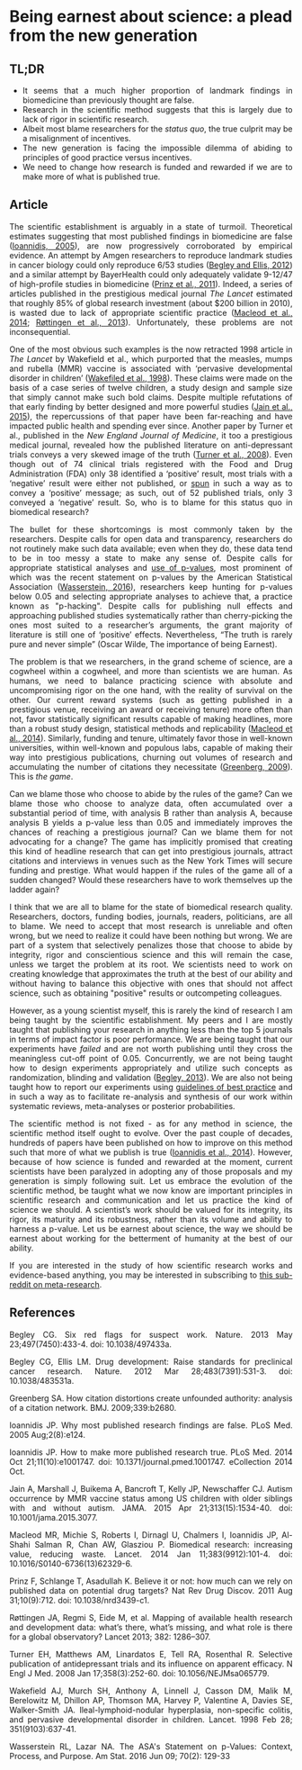 # Being earnest about science: a plead from the new generation

<div align="justify">
 
## TL;DR

* It seems that a much higher proportion of landmark findings in biomedicine than previously thought are false. 
* Research in the scientific method suggests that this is largely due to lack of rigor in scientific research.
* Albeit most blame researchers for the *status quo*, the true culprit may be a misalignment of incentives.
* The new generation is facing the impossible dilemma of abiding to principles of good practice versus incentives.
* We need to change how research is funded and rewarded if we are to make more of what is published true.

## Article

The scientific establishment is arguably in a state of turmoil. Theoretical estimates suggesting that most published findings in biomedicine are false ([Ioannidis, 2005](http://journals.plos.org/plosmedicine/article?id=10.1371/journal.pmed.0020124)), are now progressively corroborated by empirical evidence. An attempt by Amgen researchers to reproduce landmark studies in cancer biology could only reproduce 6/53 studies ([Begley and Ellis, 2012](https://www.nature.com/articles/483531a)) and a similar attempt by BayerHealth could only adequately validate 9-12/47 of high-profile studies in biomedicine ([Prinz et al., 2011](https://www.nature.com/articles/nrd3439-c1)). Indeed, a series of articles published in the prestigious medical journal *The Lancet* estimated that roughly 85% of global research investment (about $200 billion in 2010), is wasted due to lack of appropriate scientific practice ([Macleod et al., 2014](https://www.sciencedirect.com/science/article/pii/S0140673613623296?via%3Dihub); [Røttingen et al., 2013](https://linkinghub.elsevier.com/retrieve/pii/S0140-6736(13)61046-6)). Unfortunately, these problems are not inconsequential.

One of the most obvious such examples is the now retracted 1998 article in *The Lancet* by Wakefield et al., which purported that the measles, mumps and rubella (MMR) vaccine is associated with ‘pervasive developmental disorder in children’ ([Wakefiled et al., 1998](https://www.thelancet.com/journals/lancet/article/PIIS0140-6736(97)11096-0/abstract)). These claims were made on the basis of a case series of twelve children, a study design and sample size that simply cannot make such bold claims. Despite multiple refutations of that early finding by better designed and more powerful studies ([Jain et al., 2015](https://jamanetwork.com/journals/jama/fullarticle/2275444)), the repercussions of that paper have been far-reaching and have impacted public health and spending ever since. Another paper by Turner et al., published in the *New England Journal of Medicine*, it too a prestigious medical journal, revealed how the published literature on anti-depressant trials conveys a very skewed image of the truth ([Turner et al., 2008](https://www.nejm.org/doi/full/10.1056/nejmsa065779)). Even though out of 74 clinical trials registered with the Food and Drug Administration (FDA) only 38 identified a ‘positive’ result, most trials with a ‘negative’ result were either not published, or [spun](http://blogs.plos.org/absolutely-maybe/2016/03/17/how-to-spot-research-spin-the-case-of-the-not-so-simple-abstract/) in such a way as to convey a ‘positive’ message; as such, out of 52 published trials, only 3 conveyed a ‘negative’ result. So, who is to blame for this status quo in biomedical research?

The bullet for these shortcomings is most commonly taken by the researchers. Despite calls for open data and transparency, researchers do not routinely make such data available; even when they do, these data tend to be in too messy a state to make any sense of. Despite calls for appropriate statistical analyses and [use of p-values](https://en.wikipedia.org/wiki/Misunderstandings_of_p-values), most prominent of which was the recent statement on p-values by the American Statistical Association ([Wasserstein, 2016](https://amstat.tandfonline.com/doi/abs/10.1080/00031305.2016.1154108#.WxS7pFMvxTY)), researchers keep hunting for p-values below 0.05 and selecting appropriate analyses to achieve that, a practice known as "p-hacking". Despite calls for publishing null effects and approaching published studies systematically rather than cherry-picking the ones most suited to a researcher’s arguments, the grant majority of literature is still one of ‘positive’ effects. Nevertheless, “The truth is rarely pure and never simple” (Oscar Wilde, The importance of being Earnest). 

The problem is that we researchers, in the grand scheme of science, are a cogwheel within a cogwheel, and more than scientists we are human. As humans, we need to balance practicing science with absolute and uncompromising rigor on the one hand, with the reality of survival on the other. Our current reward systems (such as getting published in a prestigious venue, receiving an award or receiving tenure) more often than not, favor statistically significant results capable of making headlines, more than a robust study design, statistical methods and replicability ([Macleod et al., 2014](https://www.sciencedirect.com/science/article/pii/S0140673613623296?via%3Dihub)). Similarly, funding and tenure, ultimately favor those in well-known universities, within well-known and populous labs, capable of making their way into prestigious publications, churning out volumes of research and accumulating the number of citations they necessitate ([Greenberg, 2009](https://www.bmj.com/content/339/bmj.b2680)). This is *the game*.

Can we blame those who choose to abide by the rules of the game? Can we blame those who choose to analyze data, often accumulated over a substantial period of time, with analysis B rather than analysis A, because analysis B yields a p-value less than 0.05 and immediately improves the chances of reaching a prestigious journal? Can we blame them for not advocating for a change? The game has implicitly promised that creating this kind of headline research that can get into prestigious journals, attract citations and interviews in venues such as the New York Times will secure funding and prestige. What would happen if the rules of the game all of a sudden changed? Would these researchers have to work themselves up the ladder again?

I think that we are all to blame for the state of biomedical research quality. Researchers, doctors, funding bodies, journals, readers, politicians, are all to blame. We need to accept that most research is unreliable and often wrong, but we need to realize it could have been nothing but wrong. We are part of a system that selectively penalizes those that choose to abide by integrity, rigor and conscientious science and this will remain the case, unless we target the problem at its root. We scientists need to work on creating knowledge that approximates the truth at the best of our ability and without having to balance this objective with ones that should not affect science, such as obtaining "positive" results or outcompeting colleagues. 

However, as a young scientist myself, this is rarely the kind of research I am being taught by the scientific establishment. My peers and I are mostly taught that publishing your research in anything less than the top 5 journals in terms of impact factor is poor performance. We are being taught that our experiments have *failed* and are not worth publishing until they cross the meaningless cut-off point of 0.05. Concurrently, we are not being taught how to design experiments appropriately and utilize such concepts as randomization, blinding and validation ([Begley, 2013](https://www.nature.com/articles/497433a)). We are also not being taught how to report our experiments using [guidelines of best practice](https://www.equator-network.org/reporting-guidelines/) and in such a way as to facilitate re-analysis and synthesis of our work within systematic reviews, meta-analyses or posterior probabilities.

The scientific method is not fixed - as for any method in science, the scientific method itself ought to evolve. Over the past couple of decades, hundreds of papers have been published on how to improve on this method such that more of what we publish is true ([Ioannidis et al., 2014](http://journals.plos.org/plosmedicine/article?id=10.1371/journal.pmed.1001747)). However, because of how science is funded and rewarded at the moment, current scientists have been paralyzed in adopting any of those proposals and my generation is simply following suit. Let us embrace the evolution of the scientific method, be taught what we now know are important principles in scientific research and communication and let us practice the kind of science we should. A scientist’s work should be valued for its integrity, its rigor, its maturity and its robustness, rather than its volume and ability to harness a p-value. Let us be earnest about science, the way we should be earnest about working for the betterment of humanity at the best of our ability.

If you are interested in the study of how scientific research works and evidence-based anything, you may be interested in subscribing to [this sub-reddit on meta-research](https://www.reddit.com/r/metaresearch/).

 
## References
Begley CG. Six red flags for suspect work. Nature. 2013 May 23;497(7450):433-4. doi: 10.1038/497433a.

Begley CG, Ellis LM. Drug development: Raise standards for preclinical cancer research. Nature. 2012 Mar 28;483(7391):531-3. doi: 10.1038/483531a.

Greenberg SA. How citation distortions create unfounded authority: analysis of a citation network. BMJ. 2009;339:b2680.

Ioannidis JP. Why most published research findings are false. PLoS Med. 2005 Aug;2(8):e124. 

Ioannidis JP. How to make more published research true. PLoS Med. 2014 Oct 21;11(10):e1001747. doi: 10.1371/journal.pmed.1001747. eCollection 2014 Oct.

Jain A, Marshall J, Buikema A, Bancroft T, Kelly JP, Newschaffer CJ. Autism occurrence by MMR vaccine status among US children with older siblings with and without autism. JAMA. 2015 Apr 21;313(15):1534-40. doi: 10.1001/jama.2015.3077.

Macleod MR, Michie S, Roberts I, Dirnagl U, Chalmers I, Ioannidis JP, Al-Shahi Salman R, Chan AW, Glasziou P. Biomedical research: increasing value, reducing waste. Lancet. 2014 Jan 11;383(9912):101-4. doi: 10.1016/S0140-6736(13)62329-6. 

Prinz F, Schlange T, Asadullah K. Believe it or not: how much can we rely on published data on potential drug targets? Nat Rev Drug Discov. 2011 Aug 31;10(9):712. doi: 10.1038/nrd3439-c1.

Røttingen JA, Regmi S, Eide M, et al. Mapping of available health research and development data: what’s there, what’s missing, and what role is there for a global observatory? Lancet 2013; 382: 1286–307.

Turner EH, Matthews AM, Linardatos E, Tell RA, Rosenthal R. Selective publication of antidepressant trials and its influence on apparent efficacy. N Engl J Med. 2008 Jan 17;358(3):252-60. doi: 10.1056/NEJMsa065779.

Wakefield AJ, Murch SH, Anthony A, Linnell J, Casson DM, Malik M, Berelowitz M, Dhillon AP, Thomson MA, Harvey P, Valentine A, Davies SE, Walker-Smith JA. Ileal-lymphoid-nodular hyperplasia, non-specific colitis, and pervasive developmental disorder in children. Lancet. 1998 Feb 28; 351(9103):637-41.

Wasserstein RL, Lazar NA. The ASA's Statement on p-Values: Context, Process, and Purpose. Am Stat. 2016 Jun 09; 70(2): 129-33

</div>
